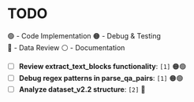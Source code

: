 # TODO

🟢 - Code Implementation
🟠 - Debug & Testing  
🔵 - Data Review
⚪ - Documentation

- [ ] **Review extract_text_blocks functionality**: `[1]` 🟠🟢
- [ ] **Debug regex patterns in parse_qa_pairs**: `[1]` 🟠🟢
- [ ] **Analyze dataset_v2.2 structure**: `[2]` 🔵